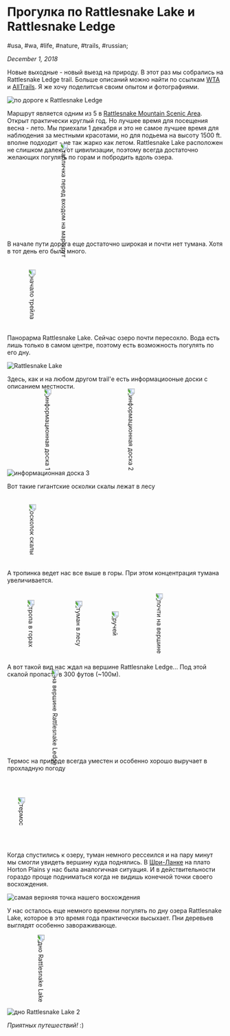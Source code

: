 # Прогулка по Rattlesnake Lake и Rattlesnake Ledge

#usa, #wa, #life, #nature, #trails, #russian;

_December 1, 2018_

Новые выходные - новый выезд на природу. В этот раз мы собрались на Rattlesnake Ledge trail. Больше описаний можно найти по ссылкам [WTA](https://www.wta.org/go-hiking/hikes/rattle-snake-ledge) и [AllTrails](https://www.alltrails.com/trail/us/washington/rattlesnake-ledge). Я же хочу поделитсья своим опытом и фотографиями. 

![по дороге к Rattlesnake Ledge](/images/progulka-po-rattlesnake-lake-i-rattlesnake-ledge/IMG_0493.jpg "по дороге к Rattlesnake Ledge")

Маршрут является одним из 5 в [Rattlesnake Mountain Scenic Area](https://www.alltrails.com/parks/us/washington/rattlesnake-mountain-scenic-area). Открыт практически круглый год. Но лучшее время для посещения весна - лето. Мы приехали 1 декабря и это не самое лучшее время для наблюдения за местными красотами, но для подьема на высоту 1500 ft. вполне подходит - не так жарко как летом. Rattlesnake Lake расположен не слишком далеко от цивилизации, поэтому всегда достаточно желающих погулять по горам и побродить вдоль озера. 

<img src="/images/progulka-po-rattlesnake-lake-i-rattlesnake-ledge/IMG_0497.jpg" alt="табличка перед входом на маршрут" title="табличка перед входом на маршрут" style="transform: rotate(90deg);margin: 5em auto;">

В начале пути дорога еще достаточно широкая и почти нет тумана. Хотя в тот день его было много.

<img src="/images/progulka-po-rattlesnake-lake-i-rattlesnake-ledge/IMG_0499.jpg" alt="начало трейла" title="начало трейла" style="transform: rotate(90deg);margin: 5em auto;">

Панорарма Rattlesnake Lake. Сейчас озеро почти пересохло. Вода есть лишь только в самом центре, поэтому есть возможность погулять по его дну. 

![Rattlesnake Lake](/images/progulka-po-rattlesnake-lake-i-rattlesnake-ledge/IMG_0504.jpg "Rattlesnake Lake")

Здесь, как и на любом другом trail'е есть информациооные доски с описанием местности. 

<img src="/images/progulka-po-rattlesnake-lake-i-rattlesnake-ledge/IMG_0506.jpg" alt="информационная доска 1" title="информационная доска 1" style="transform: rotate(90deg);margin: 5em auto;">

<img src="/images/progulka-po-rattlesnake-lake-i-rattlesnake-ledge/IMG_0507.jpg" alt="информационная доска 2" title="информационная доска 2" style="transform: rotate(90deg);margin: 5em auto;">

![информационная доска 3](/images/progulka-po-rattlesnake-lake-i-rattlesnake-ledge/IMG_0516.jpg "информационная доска 3")

Вот такие гигантские осколки скалы лежат в лесу

<img src="/images/progulka-po-rattlesnake-lake-i-rattlesnake-ledge/IMG_0508.jpg" alt="осколок скалы" title="осколок скалы" style="transform: rotate(90deg);margin: 5em auto;">

А тропинка ведет нас все выше в горы. При этом концентрация тумана увеличивается.

<img src="/images/progulka-po-rattlesnake-lake-i-rattlesnake-ledge/IMG_0511.jpg" alt="тропа в горах" title="тропа в горах" style="transform: rotate(90deg);margin: 5em auto;">

<img src="/images/progulka-po-rattlesnake-lake-i-rattlesnake-ledge/IMG_0510.jpg" alt="туман в лесу" title="туман в лесу" style="transform: rotate(90deg);margin: 5em auto;">

<img src="/images/progulka-po-rattlesnake-lake-i-rattlesnake-ledge/IMG_0513.jpg" alt="ручей" title="ручей" style="transform: rotate(90deg);margin: 5em auto;">

<img src="/images/progulka-po-rattlesnake-lake-i-rattlesnake-ledge/IMG_0515.jpg" alt="почти на вершине" title="почти на вершине" style="transform: rotate(90deg);margin: 5em auto;">

А вот такой вид нас ждал на вершине Rattlesnake Ledge...  Под  этой скалой пропасть в 300 футов (~100м). 

<img src="/images/progulka-po-rattlesnake-lake-i-rattlesnake-ledge/IMG_4215.jpg" alt="на вершине Rattlesnake Ledge" title="на вершине Rattlesnake Ledge" style="transform: rotate(90deg);margin: 5em auto;">

Термос на природе всегда уместен и особенно хорошо выручает в прохладную погоду

<img src="/images/progulka-po-rattlesnake-lake-i-rattlesnake-ledge/IMG_4218.jpg" alt="термос" title="термос" style="transform: rotate(90deg);margin: 5em auto;">

Когда спустились к озеру, туман немного рессеился и на пару минут мы смогли увидеть вершину куда поднялись. В [Шри-Ланке](/posts/poiezdka-v-shri-lanku) на плато Horton Plains у нас была аналогичная ситуация. И в действительности гораздо проще подниматься когда не видишь конечной точки своего восхождения.

![самая верхняя точка нашего восхождения](/images/progulka-po-rattlesnake-lake-i-rattlesnake-ledge/IMG_4220.jpg "самая верхняя точка нашего восхождения")

У нас осталось еще немного времени погулять по дну озера Rattlesnake Lake, которое в это время года практически высыхает. Пни деревьев выглядят особенно завораживающе.

<img src="/images/progulka-po-rattlesnake-lake-i-rattlesnake-ledge/IMG_4222.jpg" alt="дно Rattlesnake Lake" title="дно Rattlesnake Lake" style="transform: rotate(90deg);margin: 5em auto;">

![дно Rattlesnake Lake 2](/images/progulka-po-rattlesnake-lake-i-rattlesnake-ledge/IMG_4223.jpg "дно Rattlesnake Lake 2")

_Приятных путешествий!_ :)

